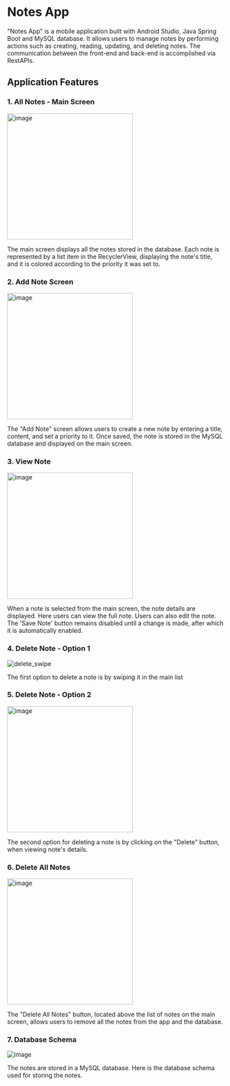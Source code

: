 # Notes App

"Notes App" is a mobile application built with Android Studio, Java Spring Boot and MySQL database. It allows users to manage notes by performing actions such as creating, reading, updating, and deleting notes. The communication between the front-end and back-end is accomplished via RestAPIs.

## Application Features

### 1. All Notes - Main Screen

<img width="292" alt="image" src="https://github.com/mlk500/NotesAppAndroid/assets/57171298/31cd1c86-c49d-45ca-90e6-f98bd7e8fc63">

The main screen displays all the notes stored in the database. Each note is represented by a list item in the RecyclerView, displaying the note's title, and it is colored according to the priority it was set to.

### 2. Add Note Screen

<img width="292" alt="image" src="https://github.com/mlk500/NotesAppAndroid/assets/57171298/ac77465e-e439-4366-ade7-74fdda0ecd98">

The "Add Note" screen allows users to create a new note by entering a title, content, and set a priority to it. Once saved, the note is stored in the MySQL database and displayed on the main screen.

### 3. View Note

<img width="292" alt="image" src="https://github.com/mlk500/NotesAppAndroid/assets/57171298/1020baf3-e17a-4de6-8b83-7ea7c4331651">

When a note is selected from the main screen, the note details are displayed. Here users can view the full note.
Users can also edit the note. The 'Save Note' button remains disabled until a change is made, after which it is automatically enabled.

### 4. Delete Note - Option 1

![delete_swipe](https://github.com/mlk500/NotesAppAndroid/assets/57171298/6dcee9b2-88a3-48d4-a98f-5f83dcdad064)

The first option to delete a note is by swiping it in the main list

### 5. Delete Note - Option 2

<img width="292" alt="image" src="https://github.com/mlk500/NotesAppAndroid/assets/57171298/720a5a3a-045b-43dd-9961-654c80e431e1">

The second option for deleting a note is by clicking on the "Delete" button, when viewing note's details.

### 6. Delete All Notes

<img width="292" alt="image" src="https://github.com/mlk500/NotesAppAndroid/assets/57171298/9260b597-0e85-451d-bf47-a78a31ebbd92">

The "Delete All Notes" button, located above the list of notes on the main screen, allows users to remove all the notes from the app and the database.

### 7. Database Schema

![image](https://github.com/mlk500/NotesAppAndroid/assets/57171298/37cfdbf7-2bdd-4def-b249-e7c94fb78fd3)

The notes are stored in a MySQL database. Here is the database schema used for storing the notes.

